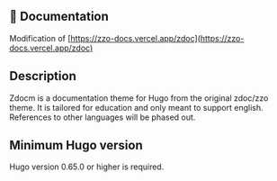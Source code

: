 ## 📄 Documentation

Modification of [https://zzo-docs.vercel.app/zdoc](https://zzo-docs.vercel.app/zdoc)

## Description

Zdocm is a documentation theme for Hugo from the original zdoc/zzo theme. It is tailored for education and only meant to support english. References to other languages will be phased out.



## Minimum Hugo version

Hugo version 0.65.0 or higher is required.

